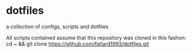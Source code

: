 # dotfiles
a collection of configs, scripts and dotfiles

All scripts contained assume that this repository was cloned in this fashon:
cd ~ && git clone https://github.com/fatlard1993/dotfiles.git